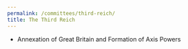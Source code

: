 ```yaml
---
permalink: /committees/third-reich/
title: The Third Reich
---
```

- Annexation of Great Britain and Formation of Axis Powers